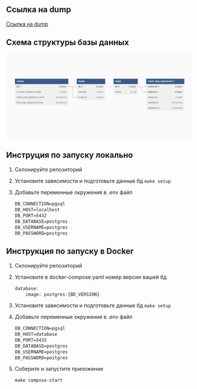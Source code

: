 ## Ссылка на dump
[Ссылка на dump](https://github.com/mom4uk/itglobaltest/blob/master/dumpfile.sql)

## Схема структуры базы данных
![Схема](https://github.com/mom4uk/itglobaltest/blob/master/other/Screenshot%202024-11-29%20at%2013.42.03.png)

## Инструция по запуску локально
1. Склонируйте репозиторий

2. Установите зависимости и подготовьте данные бд
    `make setup`
3. Добавьте переменные окружения в .env файл
    ```
    DB_CONNECTION=pgsql
    DB_HOST=localhost
    DB_PORT=5432
    DB_DATABASE=postgres
    DB_USERNAME=postgres
    DB_PASSWORD=postgres
    ```


## Инструкция по запуску в Docker

1. Склонируйте репозиторий

2. Установите в docker-compose.yaml номер версии вашей бд
    ```
    database:
        image: postgres:{BD_VERSION}
    ```

3. Установите зависимости и подготовьте данные бд
    `make setup`
4. Добавьте переменные окружения в .env файл
    ```
    DB_CONNECTION=pgsql
    DB_HOST=database
    DB_PORT=5432
    DB_DATABASE=postgres
    DB_USERNAME=postgres
    DB_PASSWORD=postgres
    ```
5. Соберите и запустите приложение

    ```
    make compose-start
    ```